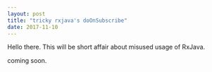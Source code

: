 ```yaml
---
layout: post
title: "tricky rxjava's doOnSubscribe"
date: 2017-11-10
---
```


Hello there. This will be short affair about misused usage of RxJava.


coming soon.
